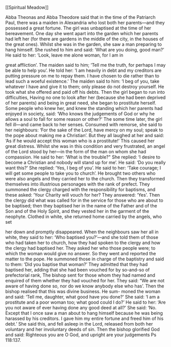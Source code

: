 [[Spiritual Meadow]]
 
Abba Theonas and Abba Theodore said that in the time of the Patriarch Paul, there was a maiden in Alexandria who lost both her parents—and they possessed a great fortune. The girl was unbaptised at the time of her bereavement. One day she went apart into the garden which her parents had left her (for there are gardens in the middle of the city, in the houses of the great ones). Whilst she was in the garden, she saw a man preparing to hang himself. She rushed to him and said: ‘What are you doing, good man?’ He said to her: ‘Look, leave me alone woman, for I am in  
 
great affliction’. The maiden said to him; ‘Tell me the truth, for perhaps I may be able to help you’. He told her: ‘I am heavily in debt and my creditors are putting pressure on me to repay them. I have chosen to die rather than to lead such a woeful existence.’ The maiden said to him: ‘I beg of you, take whatever I have and give it to them; only please do not destroy yourself. He took what she offered and paid off his debts. Then the girl began to run into difficulties, Having no one to look after her (because she had been deprived of her parents) and being in great need, she began to prostitute herself. Some people who knew her, and knew the standing which her parents had enjoyed in society, said: ‘Who knows the judgements of God or why he allows a soul to fall for some reason or other?’ The some time later, the girl fell ill—and came back to her senses. Consumed with remorse, she said to her neighbours: ‘For the sake of the Lord, have mercy on my soul; speak to the pope about making me a Christian’. But they all laughed at her and said: ‘As if he would accept this woman who is a prostitute!’ This caused her great distress. Whilst she was in this condition and very frustrated, an angel of the Lord stood by her—in the form of the man on whom she had compassion. He said to her: ‘What is the trouble?" She replied: ‘I desire to become a Christian and nobody will stand up for me’. He said: ‘Do you really want this?’ She replied: ‘Yes, I beg of you’. He said to her: ‘Take courage; I will get some people to take you to church’. He brought two others who were also angels and they carried her to the church. Then they transformed themselves into illustrious personages with the rank of prefect. They summoned the clergy charged with the responsibility for baptisms, and these asked: ‘Your Charity will vouch for her? They answered: ‘Yes’. Then the clergy did what was called for in the service for those who are about to be baptised; then they baptised her in the name of the Father and of the Son and of the Holy Spirit, and they vested her in the garment of the neophyte. Clothed in white, she returned home carried by the angels, who set  
 
her down and promptly disappeared. When the neighbours saw her all in white, they said to her: ‘Who baptised you?’—and she told them of those who had taken her to church, how they had spoken to the clergy and how the clergy had baptised her. They asked her who those people were; to which the woman would give no answer. So they went and reported the matter to the pope. He summoned those in charge of the baptistry and said to them: ‘Did you baptise that woman?’ They admitted that they had baptised her, adding that she had been vouched for by so-and-so of prefectorial rank, The bishop sent for those whom they had named and enquired of them whether they had vouched for her. They said: “We are not aware of having done so, nor do we know anybody else who has’. Then the bishop realised that this was divine business. He sum- moned the woman and said: ‘Tell me, daughter, what good have you done?’ She said: ‘I am a prostitute and a poor woman too; what good could I do?’ He said to her: ‘Are you not aware of ever having done any good deed at all?’ She said: ‘No. Except that I once saw a man about to hang himself because he was being harassed by his creditors. I gave him my entire fortune and freed him of his debt.’ She said this, and fell asleep in the Lord, released from both her voluntary and her involuntary deeds of sin. Then the bishop glorified God and said: Righteous you are O God, and upright are your judgements Ps 118:137.
